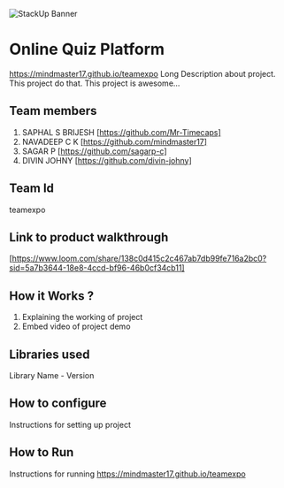 ![StackUp Banner]([https://tinkerhub.frappe.cloud/files/stackup%20banner.jpeg])
# Online Quiz Platform 
https://mindmaster17.github.io/teamexpo
Long Description about project. This project do that. This project is awesome...
## Team members
1. SAPHAL S BRIJESH [https://github.com/Mr-Timecaps]
2. NAVADEEP C K [https://github.com/mindmaster17]
3. SAGAR P [https://github.com/sagarp-c]
4. DIVIN JOHNY [https://github.com/divin-johny]
## Team Id
teamexpo
## Link to product walkthrough
[https://www.loom.com/share/138c0d415c2c467ab7db99fe716a2bc0?sid=5a7b3644-18e8-4ccd-bf96-46b0cf34cb11]
## How it Works ?
1. Explaining the working of project
2. Embed video of project demo
## Libraries used
Library Name - Version
## How to configure
Instructions for setting up project
## How to Run
Instructions for running
https://mindmaster17.github.io/teamexpo
